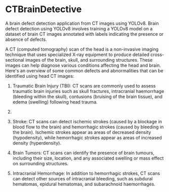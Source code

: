 # CTBrainDetective
A brain defect detection application from CT images using YOLOv8.
Brain defect detection using YOLOv8 involves training a YOLOv8 model on a dataset of brain CT images annotated with labels indicating the presence or absence of defects. 


A CT (computed tomography) scan of the head is a non-invasive imaging technique that uses specialized X-ray equipment to produce detailed cross-sectional images of the brain, skull, and surrounding structures. These images can help diagnose various conditions affecting the head and brain. Here's an overview of some common defects and abnormalities that can be identified using head CT images:


1. Traumatic Brain Injury (TBI): CT scans are commonly used to assess traumatic brain injuries such as skull fractures, intracranial haemorrhage (bleeding within the skull), contusions (bruising of the brain tissue), and edema (swelling) following head trauma.
2. 
3. Stroke: CT scans can detect ischemic strokes (caused by a blockage in blood flow to the brain) and hemorrhagic strokes (caused by bleeding in the brain). Ischemic strokes appear as areas of decreased density (hypodensity), while hemorrhagic strokes appear as areas of increased density (hyperdensity).

4. Brain Tumors: CT scans can identify the presence of brain tumours, including their size, location, and any associated swelling or mass effect on surrounding structures.

5. Intracranial Hemorrhage: In addition to hemorrhagic strokes, CT scans can detect other sources of intracranial bleeding, such as subdural hematomas, epidural hematomas, and subarachnoid haemorrhages.
